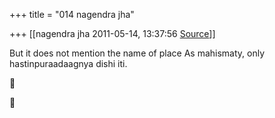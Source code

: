 +++
title = "014 nagendra jha"

+++
[[nagendra jha	2011-05-14, 13:37:56 [Source](https://groups.google.com/g/samskrita/c/I19avTgBZ7U)]]



But it does not mention the name of place As mahismaty, only hastinpuraadaagnya dishi iti.  
  





